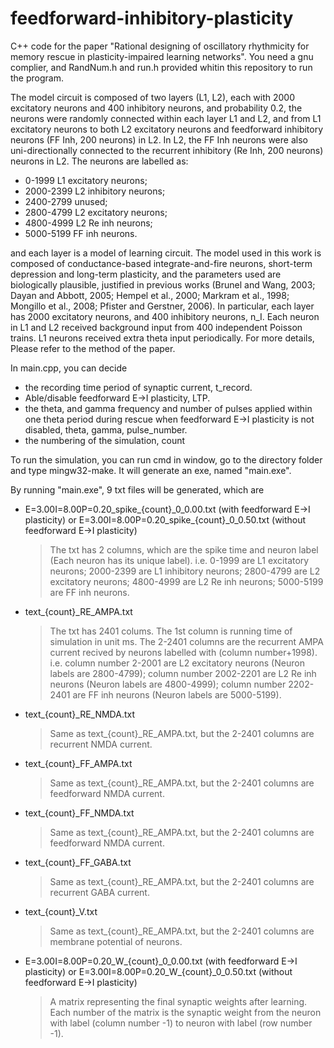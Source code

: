# feedforward-inhibitory-plasticity
C++ code for the paper "Rational designing of oscillatory rhythmicity for memory rescue in plasticity-impaired learning networks". You need a gnu complier, and RandNum.h and run.h provided whitin this repository to run the program.

The model circuit is composed of two layers (L1, L2), each with 2000 excitatory neurons and 400 inhibitory neurons, and probability 0.2, the neurons were randomly connected within each layer L1 and L2, and from L1 excitatory neurons to both L2 excitatory neurons and feedforward inhibitory neurons (FF Inh, 200 neurons) in L2. In L2, the FF Inh neurons were also uni-directionally connected to the recurrent inhibitory (Re Inh, 200 neurons) neurons in L2.
The neurons are labelled as:
* 0-1999 L1 excitatory neurons;
* 2000-2399 L2 inhibitory neurons;
* 2400-2799 unused; 
* 2800-4799 L2 excitatory neurons; 
* 4800-4999 L2 Re inh neurons; 
* 5000-5199 FF inh neurons.

and each layer is a model of learning circuit. The model used in this work is composed of conductance-based integrate-and-fire neurons, short-term depression and long-term plasticity, and the parameters used are biologically plausible, justified in previous works (Brunel and Wang, 2003; Dayan and Abbott, 2005; Hempel et al., 2000; Markram et al., 1998; Mongillo et al., 2008; Pfister and Gerstner, 2006). In particular, each layer has 2000 excitatory neurons, and 400 inhibitory neurons, n_I. Each neuron in L1 and L2 received background input from 400 independent Poisson trains. L1 neurons received extra theta input periodically. For more details, Please refer to the method of the paper.

In main.cpp, you can decide 
- the recording time period of synaptic current, t_record. 
- Able/disable feedforward E->I plasticity, LTP.
- the theta, and gamma frequency and number of pulses applied within one theta period during rescue when feedforward E->I plasticity is not disabled, theta, gamma, pulse_number. 
- the numbering of the simulation, count

To run the simulation, you can run cmd in window, go to the directory folder and type mingw32-make. It will generate an exe, named "main.exe".

By running "main.exe", 9 txt files will be generated, which are
- E=3.00I=8.00P=0.20_spike_{count}\_0_0.00.txt (with feedforward E->I plasticity) or E=3.00I=8.00P=0.20_spike_{count}_0_0.50.txt (without feedforward E->I plasticity)
	>The txt has 2 columns, which are the spike time and neuron label (Each neuron has its unique label). i.e. 0-1999 are L1 excitatory neurons; 2000-2399 are L1 inhibitory neurons; 2800-4799 are L2 excitatory neurons; 4800-4999 are L2 Re inh neurons; 5000-5199 are FF inh neurons.
- text_{count}_RE_AMPA.txt
	>The txt has 2401 colums. The 1st column is running time of simulation in unit ms. The 2-2401 columns are the recurrent AMPA current recived by neurons labelled with (column number+1998). i.e. column number 2-2001 are L2 excitatory neurons (Neuron labels are 2800-4799); column number 2002-2201 are L2 Re inh neurons (Neuron labels are 4800-4999); column number 2202-2401 are FF inh neurons (Neuron labels are 5000-5199).
- text_{count}\_RE_NMDA.txt
	>Same as text_{count}_RE_AMPA.txt, but the 2-2401 columns are recurrent NMDA current.
- text_{count}\_FF_AMPA.txt
	>Same as text_{count}_RE_AMPA.txt, but the 2-2401 columns are feedforward NMDA current.
- text_{count}\_FF_NMDA.txt
	>Same as text_{count}_RE_AMPA.txt, but the 2-2401 columns are feedforward NMDA current.
- text_{count}\_FF_GABA.txt
	>Same as text_{count}_RE_AMPA.txt, but the 2-2401 columns are recurrent GABA current.
- text_{count}\_V.txt
	>Same as text_{count}_RE_AMPA.txt, but the 2-2401 columns are membrane potential of neurons.
- E=3.00I=8.00P=0.20_W_{count}\_0_0.00.txt (with feedforward E->I plasticity) or E=3.00I=8.00P=0.20_W_{count}\_0_0.50.txt (without feedforward E->I plasticity)
	>A matrix representing the final synaptic weights after learning. Each number of the matrix is the synaptic weight from the neuron with label (column number -1) to neuron with label (row number -1).
